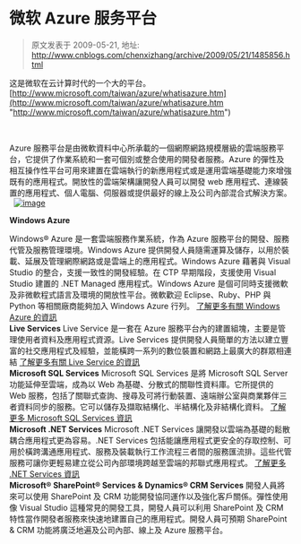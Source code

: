 # 微软 Azure 服务平台 
> 原文发表于 2009-05-21, 地址: http://www.cnblogs.com/chenxizhang/archive/2009/05/21/1485856.html 


这是微软在云计算时代的一个大的平台。[http://www.microsoft.com/taiwan/azure/whatisazure.htm](http://www.microsoft.com/taiwan/azure/whatisazure.htm "http://www.microsoft.com/taiwan/azure/whatisazure.htm")

  

 Azure 服務平台是由微軟資料中心所承載的一個網際網路規模層級的雲端服務平台，它提供了作業系統和一套可個別或整合使用的開發者服務。Azure 的彈性及相互操作性平台可用來建置在雲端執行的新應用程式或是運用雲端基礎能力來增強既有的應用程式。開放性的雲端架構讓開發人員可以開發 web 應用程式、連線裝置的應用程式、個人電腦、伺服器或提供最好的線上及公司內部混合式解決方案。   [![image](http://images.cnblogs.com/cnblogs_com/chenxizhang/WindowsLiveWriter/Azure_7444/image_thumb.png "image")](http://images.cnblogs.com/cnblogs_com/chenxizhang/WindowsLiveWriter/Azure_7444/image_2.png) 

   
**Windows Azure**

 Windows® Azure 是一套雲端服務作業系統，作為 Azure 服務平台的開發、服務代管及服務管理環境。Windows Azure 提供開發人員隨需運算及儲存，以用於裝載、延展及管理網際網路或是雲端上的應用程式。Windows Azure 藉著與 Visual Studio 的整合，支援一致性的開發經驗。在 CTP 早期階段，支援使用 Visual Studio 建置的 .NET Managed 應用程式。Windows Azure 是個可同時支援微軟及非微軟程式語言及環境的開放性平台。微軟歡迎 Eclipse、Ruby、PHP 與 Python 等相關廠商能夠加入 Windows Azure 行列。 [了解更多有關 Windows Azure 的資訊](http://www.microsoft.com/windowsazure.htm)  
**Live Services** Live Service 是一套在 Azure 服務平台內的建置組塊，主要是管理使用者資料及應用程式資源。Live Services 提供開發人員簡單的方法以建立豐富的社交應用程式及經驗，並能橫跨一系列的數位裝置和網路上最廣大的群眾相連結 [了解更多有關 Live Service 的資訊](http://dev.live.com)  
**Microsoft SQL Services** Microsoft SQL Services 是將 Microsoft SQL Server 功能延伸至雲端，成為以 Web 為基礎、分散式的關聯性資料庫。它所提供的 Web 服務，包括了關聯式查詢、搜尋及可將行動裝置、遠端辦公室與商業夥伴三者資料同步的服務。它可以儲存及擷取結構化、半結構化及非結構化資料。 [了解更多 Microsoft SQL Services 資訊](http://www.microsoft.com/sql.htm)  
**Microsoft .NET Services** Microsoft .NET Services 讓開發以雲端為基礎的鬆散耦合應用程式更為容易。.NET Services 包括能讓應用程式更安全的存取控制、可用於橫跨溝通應用程式、服務及裝載執行工作流程三者間的服務匯流排。這些代管服務可讓你更輕易建立從公司內部環境跨越至雲端的邦聯式應用程式。 [了解更多 .NET Services 資訊](http://www.microsoft.com/netservices.htm)  
**Microsoft® SharePoint® Services & Dynamics® CRM Services**  開發人員將來可以使用 SharePoint 及 CRM 功能開發協同運作以及強化客戶關係。彈性使用像 Visual Studio 這種常見的開發工具，開發人員可以利用 SharePoint 及 CRM 特性當作開發者服務來快速地建置自己的應用程式。開發人員可預期 SharePoint & CRM 功能將廣泛地遍及公司內部、線上及 Azure 服務平台。 





















